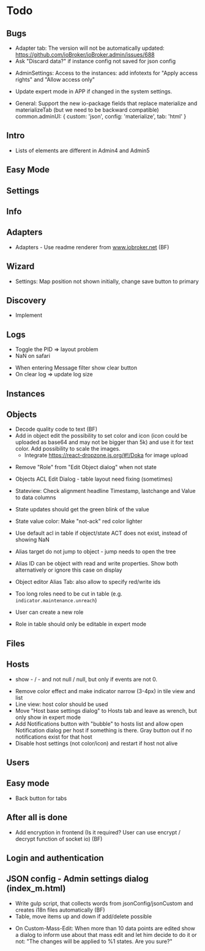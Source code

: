 # Todo


## Bugs
- Adapter tab: The version will not be automatically updated: https://github.com/ioBroker/ioBroker.admin/issues/688
- Ask "Discard data?" if instance config not saved for json config
* AdminSettings: Access to the instances: add infotexts for "Apply access rights" and "Allow access only"
* Update expert mode in APP if changed in the system settings.

* General: Support the new io-package fields that replace materialize and materializeTab (but we need to be backward compatible)
  common.adminUI: {
  custom: 'json',
  config: 'materialize',
  tab: 'html'
  }

## Intro
<!--   * Camera tile delete missing -->
- Lists of elements are different in Admin4 and Admin5

## Easy Mode

## Settings
  
## Info

## Adapters
- Adapters - Use readme renderer from www.iobroker.net (BF)
<!-- * Tile view: add Github logo (in front of installed version) -->
<!-- * Check logic of command dialog:
  - if command dialog is closed, is running is still set
  - If command dialog is in background, next install just opens this dialog and do nothing. -->

## Wizard
- Settings: Map position not shown initially, change save button to primary

## Discovery
- Implement

## Logs
- Toggle the PID => layout problem
- NaN on safari
* When entering Message filter show clear button
* On clear log => update log size

## Instances

## Objects
- Decode quality code to text (BF)
- Add in object edit the possibility to set color and icon (icon could be uploaded as base64 and may not be bigger than 5k) and use it for text color. Add possibility to scale the images.
  - Integrate https://react-dropzone.js.org/#!/Doka for image upload

* Remove "Role" from "Edit Object dialog" when not state
* Objects ACL Edit Dialog - table layout need fixing (sometimes)
* Stateview: Check alignment headline Timestamp, lastchange and Value to data columns
* State updates should get the green blink of the value
* State value color: Make "not-ack" red color lighter
* Use default acl in table if object/state ACT does not exist, instead of showing NaN

* Alias target do not jump to object - jump needs to open the tree
* Alias ID can be object with read and write properties. Show both alternatively or ignore this case on display
* Object editor Alias Tab: also allow to specify red/write ids

* Too long roles need to be cut in table (e.g. `indicator.maintenance.unreach`)
* User can create a new role

* Role in table should only be editable in expert mode

## Files

## Hosts
- show - / - and not null / null, but only if events are not 0.
* Remove color effect and make indicator narrow (3-4px) in tile view and list
* Line view: host color should be used
* Move "Host base settings dialog" to Hosts tab and leave as wrench, but only show in expert mode
* Add Notifications button with "bubble" to hosts list and allow open Notification dialog per host if something is there. Gray button out if no notifications exist for that host
* Disable host settings (not color/icon) and restart if host not alive

## Users

## Easy mode
- Back button for tabs

## After all is done
- Add encryption in frontend (Is it required? User can use encrypt / decrypt function of socket io) (BF)

## Login and authentication

## JSON config - Admin settings dialog (index_m.html)
- Write gulp script, that collects words from jsonConfig/jsonCustom and creates i18n files automatically (BF)
- Table, move items up and down if add/delete possible 
* On Custom-Mass-Edit: When more than 10 data points are edited show a dialog to inform use about that mass edit and let him decide to do it or not: "The changes will be applied to %1 states. Are you sure?"